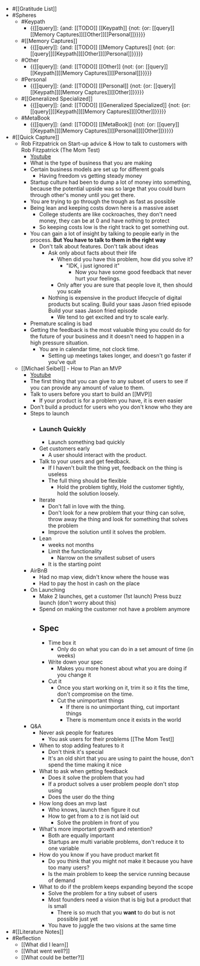 - #[[Gratitude List]]
- #Spheres 
    - #Keypath
        - {{[[query]]: {and: [[TODO]] [[Keypath]] {not: {or: [[query]][[Memory Captures]][[Other]][[Personal]]}}}}}
    - #[[Memory Captures]]
        - {{[[query]]: {and: [[TODO]] [[Memory Captures]] {not: {or: [[query]][[Keypath]][[Other]][[Personal]]}}}}}
    - #Other
        - {{[[query]]: {and: [[TODO]] [[Other]] {not: {or: [[query]][[Keypath]][[Memory Captures]][[Personal]]}}}}}
    - #Personal
        - {{[[query]]: {and: [[TODO]] [[Personal]] {not: {or: [[query]][[Keypath]][[Memory Captures]][[Other]]}}}}}
    - #[[Generalized Specialized]]
        - {{[[query]]: {and: [[TODO]] [[Generalized Specialized]] {not: {or: [[query]][[Keypath]][[Memory Captures]][[Other]]}}}}}
    - #MetaBook
        - {{[[query]]: {and: [[TODO]] [[MetaBook]] {not: {or: [[query]][[Keypath]][[Memory Captures]][[Personal]][[Other]]}}}}}
- #[[Quick Capture]]
    - Rob Fitzpatrick on Start-up advice & How to talk to customers with Rob Fitzpatrick (The Mom Test)
        - [Youtube](https://www.youtube.com/watch?v=FG1Fa-t4AEQ)
        - What is the type of business that you are making
        - Certain business models are set up for different goals
            - Having freedom vs getting steady money
        - Startup culture had been to dump a lot of money into something, because the potential upside was so large that you could burn through other's money until you get there.
        - You are trying to go through the trough as fast as possible
        - Being lean and keeping costs down here is a massive asset
            - College students are like cockroaches, they don't need money, they can be at 0 and have nothing to protect
            - So keeping costs low is the right track to get something out. 
        - You can gain a lot of insight by talking to people early in the process. **But You have to talk to them in the right way**
            - Don't talk about features. Don't talk about ideas
                - Ask only about facts about their life
                    - When did you have this problem, how did you solve it?
                        - "IDK, i just ignored it"
                            - Now you have some good feedback that never hurt your feelings.
                    - Only after you are sure that people love it, then should you scale
                - Nothing is expensive in the product lifecycle of digital products but scaling. Build your saas Jason fried episode Build your saas Jason fried episode
                    - We tend to get excited and try to scale early.
        - Premature scaling is bad
        - Getting the feedback is the most valuable thing you could do for the future of your business and it doesn't need to happen in a high pressure situation. 
            - You are in calendar time, not clock time. 
                - Setting up meetings takes longer, and doesn't go faster if you've quit
    - [[Michael Seibel]] - How to Plan an MVP 
        - [Youtube](https://www.youtube.com/watch?v=1hHMwLxN6EM)
        - The first thing that you can give to any subset of users to see if you can provide any amount of value to them. 
        - Talk to users before you start to build an [[MVP]]
            - If your product is for a problem you have, it is even easier
        - Don't build a product for users who you don't know who they are
        - Steps to launch
            - ### **Launch Quickly**
                - Launch something bad quickly
            - Get customers early
                - A user should interact with the product. 
            - Talk to your users and get feedback.
                - If I haven't built the thing yet, feedback on the thing is useless
                - The full thing should be flexible
                    - Hold the problem tightly, Hold the customer tightly, hold the solution loosely.
            - Iterate
                - Don't fall in love with the thing.
                - Don't look for a  new problem that your thing can solve, throw away the thing and look for something that solves the problem
                - Improve the solution until it solves the problem.
            - Lean
                - weeks not months
                - Limit the functionality
                    - Narrow on the smallest subset of users 
                - It is the starting point
        - AirBnB 
            - Had no map view, didn't know where the house was
            - Had to pay the host in cash on the place
        - On Launching
            - Make 2 launches, get a customer (1st launch) Press buzz launch (don't worry about this)
            - Spend on making the customer not have a problem anymore
            - ## Spec
                - Time box it
                    - Only do on what you can do in a set amount of time (in weeks)
                - Write down your spec
                    - Makes you more honest about what you are doing if you change it
                - Cut it
                    - Once you start working on it, trim it so it fits the time, don't compromise on the time.
                    - Cut the unimportant things
                        - If there is no unimportant thing, cut important things
                        - There is momentum once it exists in the world 
        - Q&A 
            - Never ask people for features
                - You ask users for their problems [[The Mom Test]]
            - When to stop adding features to it
                - Don't think it's special
                - It's an old shirt that you are using to paint the house, don't spend the time making it nice
            - What to ask when getting feedback
                - Does it solve the problem that you had
                - If a product solves a user problem people don't stop using
                - Does the user do the thing
            - How long does an mvp last
                - Who knows, launch then figure it out
                - How to get from a to z is not laid out
                    - Solve the problem in front of you
            - What's more important growth and retention?
                - Both are equally important
                - Startups are multi variable problems, don't reduce it to one variable
            - How do you know if you have product market fit
                - Do you think that you might not make it because you have too many users?
                - Is the main problem to keep the service running because of demand
            - What to do if the problem keeps expanding beyond the scope
                - Solve the problem for a tiny subset of users
                - Most founders need a vision that is big but a product that is small
                    - There is so much that you __want__ to do but is not possible just yet
                - You have to juggle the two visions at the same time
- #[[Literature Notes]]
- #Reflection
    - [[What did I learn]]
    - [[What went well?]]
    - [[What could be better?]]
